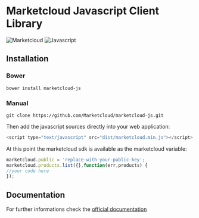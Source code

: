 # Marketcloud Javascript Client Library
![Marketcloud](http://www.marketcloud.it/img/logo_1200.png)
![Javascript](https://upload.wikimedia.org/wikipedia/commons/6/6a/JavaScript-logo.png)
## Installation
### Bower
```
bower install marketcloud-js
```
### Manual
```
git clone https://github.com/Marketcloud/marketcloud-js.git
```

Then add the javascript sources directly into your web application:
```javascript
<script type="text/javascript" src="dist/marketcloud.min.js"></script>
```
At this point the marketcloud sdk is available as the marketcloud variable:
```javascript
marketcloud.public = 'replace-with-your-public-key';
marketcloud.products.list({},function(err,products) {
//your code here
});
```
## Documentation
For further informations check the [official documentation](http://www.marketcloud.it/documentation/javascript)
